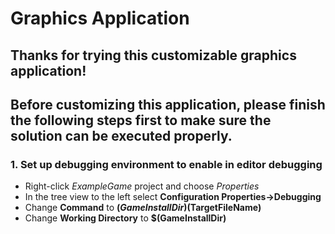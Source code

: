 # Graphics Application

## Thanks for trying this customizable graphics application!
## Before customizing this application, please finish the following steps first to make sure the solution can be executed properly.

### 1. Set up debugging environment to enable in editor debugging
  - Right-click *ExampleGame* project and choose *Properties*
  - In the tree view to the left select **Configuration Properties->Debugging**
  - Change **Command** to **$(GameInstallDir)$(TargetFileName)**
  - Change **Working Directory** to **$(GameInstallDir)**